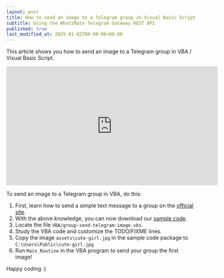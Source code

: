 ```yaml
---
layout: post
title: How to send an image to a Telegram group in Visual Basic Script / VBA
subtitle: Using the WhatsMate Telegram Gateway REST API
published: true
last_modified_at: 2025-01-02T00:00:00+08:00
---
```


This article shows you how to send an image to a Telegram group in VBA / Visual Basic Script.



<iframe width="560" height="315" src="https://www.youtube.com/embed/LeQ9hNvsmv8?rel=0&cc_load_policy=1" frameborder="0" allowfullscreen></iframe>


To send an image to a Telegram group in VBA, do this:

1. First, learn how to send a simple text message to a group on the [official site](https://www.whatsmate.net/telegram-group-message-api.html).
2. With the above knowledge, you can now download our [sample code](https://github.com/whatsmate/telegram-demos/archive/master.zip).
3. Locate the file `VBA/group-send-telegram-image.vbs`.  <script src="https://gist.github.com/whatsmate/2b3038459a52a10e85e5702673952684.js"></script>
4. Study the VBA code and customize the TODO/FIXME lines.
5. Copy the image `assets\cute-girl.jpg` in the sample code package to `C:\Users\Public\cute-girl.jpg`
6. Run `Main_Routine` in the VBA program to send your group the first image!


Happy coding :) 


<br>
<script async src="//pagead2.googlesyndication.com/pagead/js/adsbygoogle.js"></script>
<ins class="adsbygoogle"
     style="display:inline-block;width:728px;height:90px"
     data-ad-client="ca-pub-7383487179928477"
     data-ad-slot="6959057004"></ins>
<script>
(adsbygoogle = window.adsbygoogle || []).push({});
</script>
<br>

